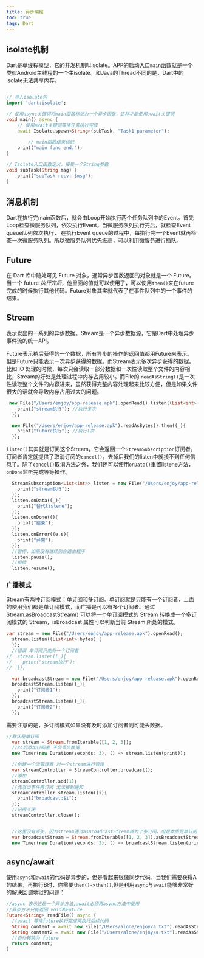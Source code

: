 ```yaml
---
title: 异步编程
toc: true
tags: Dart
---
```




## isolate机制

Dart是单线程模型，它的并发机制叫isolate。APP的启动入口`main`函数就是一个类似Android主线程的一个主isolate。和Java的Thread不同的是，Dart中的isolate无法共享内存。

```dart

// 导入isolate包
import 'dart:isolate';

// 使用async关键词将main函数标记为一个异步函数，这样才能使用await关键词
void main() async {
    // 使用await关键词等待任务执行完成
	await Isolate.spawn<String>(subTask, "Task1 parameter");
        
        // main函数结束标记 
	print("main func end.");
}

// Isolate入口函数定义，接受一个String参数
void subTask(String msg) {
	print("subTask recv: $msg");
}

```

## 消息机制

Dart在执行完main函数后，就会由Loop开始执行两个任务队列中的Event。首先Loop检查微服务队列，依次执行Event，当微服务队列执行完后，就检查Event queue队列依次执行，
在执行Event queue的过程中，每执行完一个Event就再检查一次微服务队列。所以微服务队列优先级高，可以利用微服务进行插队。


## Future

在 Dart 库中随处可见 Future 对象，通常异步函数返回的对象就是一个 Future。 当一个 future *执行完后*，他里面的值就可以使用了，可以使用`then()`来在future完成的时候执行其他代码。Future对象其实就代表了在事件队列中的一个事件的结果。


## Stream

表示发出的一系列的异步数据。Stream是一个异步数据源，它是Dart中处理异步事件流的统一API。

Future表示稍后获得的一个数据，所有异步的操作的返回值都用Future来表示。但是Future只能表示一次异步获得的数据。而Stream表示多次异步获得的数据。比如 IO 处理的时候，每次只会读取一部分数据和一次性读取整个文件的内容相比，Stream的好处是处理过程中内存占用较小。而File的 `readAsString()`是一次性读取整个文件的内容进来，虽然获得完整内容处理起来比较方便，但是如果文件很大的话就会导致内存占用过大的问题。


```dart
 new File("/Users/enjoy/app-release.apk").openRead().listen((List<int> bytes) {
    print("stream执行"); //执行多次
  });

  new File("/Users/enjoy/app-release.apk").readAsBytes().then((_){
    print("future执行"); //执行1次
  });
```


`listen()`其实就是订阅这个Stream，它会返回一个`StreamSubscription`订阅者。订阅者肯定就提供了取消订阅的`cancel()`，去掉后我们的listen中就接不到任何信息了。除了`cancel()`取消方法之外，我们还可以使用`onData()`重置listene方法，`onDone`监听完成等等操作。

```dart
  StreamSubscription<List<int>> listen = new File("/Users/enjoy/app-release.apk").openRead().listen((List<int> bytes) {
    print("stream执行");
  });
  listen.onData((_){
    print("替代listene");
  });
  listen.onDone((){
    print("结束");
  });
  listen.onError((e,s){
    print("异常");
  });
  //暂停，如果没有继续则会退出程序
  listen.pause();
  //继续
  listen.resume();
```


### 广播模式

Stream有两种订阅模式：单订阅和多订阅。单订阅就是只能有一个订阅者，上面的使用我们都是单订阅模式，而广播是可以有多个订阅者。通过 Stream.asBroadcastStream() 可以将一个单订阅模式的 Stream 转换成一个多订阅模式的 Stream，isBroadcast 属性可以判断当前 Stream 所处的模式。


```dart
var stream = new File("/Users/enjoy/app-release.apk").openRead();
  stream.listen((List<int> bytes) {
  });
  //错误 单订阅只能有一个订阅者
//  stream.listen((_){
//    print("stream执行");
//  });

  var broadcastStream = new File("/Users/enjoy/app-release.apk").openRead().asBroadcastStream();
  broadcastStream.listen((_){
    print("订阅者1");
  });
  broadcastStream.listen((_){
    print("订阅者2");
  });
```

需要注意的是，多订阅模式如果没有及时添加订阅者则可能丢数据。

```dart
//默认是单订阅
  var stream = Stream.fromIterable([1, 2, 3]);
  //3s后添加订阅者 不会丢失数据
  new Timer(new Duration(seconds: 3), () => stream.listen(print));

  //创建一个流管理器 对一个stream进行管理
  var streamController = StreamController.broadcast();
  //添加
  streamController.add(1);
  //先发出事件再订阅 无法接到通知
  streamController.stream.listen((i){
    print("broadcast:$i");
  });
  //记得关闭
  streamController.close();


  //这里没有丢失，因为stream通过asBroadcastStream转为了多订阅，但是本质是单订阅流，并不改变原始 stream 的实现特性
  var broadcastStream = Stream.fromIterable([1, 2, 3]).asBroadcastStream();
  new Timer(new Duration(seconds: 3), () => broadcastStream.listen(print));
```


## async/await

使用`async`和`await`的代码是异步的，但是看起来很像同步代码。当我们需要获得A的结果，再执行B时，你需要`then()->then()`,但是利用`async`与`await`能够非常好的解决回调地狱的问题：


```dart
//async 表示这是一个异步方法,await必须再async方法中使用
//异步方法只能返回 void和Future
Future<String> readFile() async {
  //await 等待future执行完成再执行后续代码
  String content = await new File("/Users/alone/enjoy/a.txt").readAsString();
  String content2 = await new File("/Users/alone/enjoy/a.txt").readAsString();
  //自动转换为 future
  return content;
}
```


